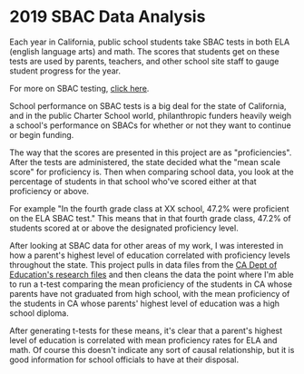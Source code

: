 # 2019 SBAC Data Analysis

Each year in California, public school students take SBAC tests in both ELA (english language arts) and math. The scores that students get on these tests are used by parents, teachers, and other school site staff to gauge student progress for the year.

For more on SBAC testing, [click here](https://caaspp-elpac.cde.ca.gov/caaspp/AboutCAASPP).

School performance on SBAC tests is a big deal for the state of California, and in the public Charter School world, philanthropic funders heavily weigh a school's performance on SBACs for whether or not they want to continue or begin funding.

The way that the scores are presented in this project are as "proficiencies". After the tests are administered, the state decided what the "mean scale score" for proficiency is. Then when comparing school data, you look at the percentage of students in that school who've scored either at that proficiency or above.

For example "In the fourth grade class at XX school, 47.2% were proficient on the ELA SBAC test."
This means that in that fourth grade class, 47.2% of students scored at or above the designated proficiency level.

After looking at SBAC data for other areas of my work, I was interested in how a parent's highest level of education correlated with proficiency levels throughout the state. This project pulls in data files from the [CA Dept of Education's research files](https://caaspp-elpac.cde.ca.gov/caaspp/ResearchFileList?ps=true&lstTestYear=2019&lstTestType=B&lstCounty=00&lstDistrict=00000&lstSchool=0000000) and then cleans the data the point where I'm able to run a t-test comparing the mean proficiency of the students in CA whose parents have not graduated from high school, with the mean proficiency of the students in CA whose parents' highest level of education was a high school diploma.

After generating t-tests for these means, it's clear that a parent's highest level of education is correlated with mean proficiency rates for ELA and math. Of course this doesn't indicate any sort of causal relationship, but it is good information for school officials to have at their disposal.
